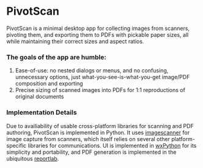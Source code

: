 PivotScan
=========

PivotScan is a minimal desktop app for collecting images from scanners, pivoting them, and exporting them to PDFs with pickable paper sizes, all while maintaining their correct sizes and aspect ratios.

### The goals of the app are humble:

1. Ease-of-use: no nested dialogs or menus, and no confusing, unnecessary options, just what-you-see-is-what-you-get image/PDF composition and exporting
1. Precise sizing of scanned images into PDFs for 1:1 reproductions of original documents


### Implementation Details
Due to availiability of usable cross-platform libraries for scanning and PDF authoring, PivotScan is implemented in Python. It uses [imagescanner](https://code.google.com/p/imagescanner/) for image capture from scanners, which itself relies on several other platform-specific libraries for communications. UI is implemented in [wxPython](http://wxpython.org/) for its simplicity and portability, and PDF generation is implemented in the ubiquitous [reportlab](https://pypi.python.org/pypi/reportlab).
